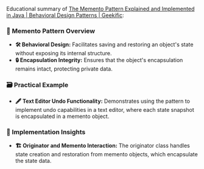 Educational summary of [The Memento Pattern Explained and Implemented in Java | Behavioral Design Patterns | Geekific](https://youtu.be/_Q5rXfGuyLQ):

### **📝 Memento Pattern Overview**
- **🛠️ Behavioral Design:** Facilitates saving and restoring an object's state without exposing its internal structure.
- **🔒 Encapsulation Integrity:** Ensures that the object's encapsulation remains intact, protecting private data.

### **🗃️ Practical Example**
- **🖋️ Text Editor Undo Functionality:** Demonstrates using the pattern to implement undo capabilities in a text editor, where each state snapshot is encapsulated in a memento object.

### **🔧 Implementation Insights**
- **🏗️ Originator and Memento Interaction:** The originator class handles state creation and restoration from memento objects, which encapsulate the state data.
